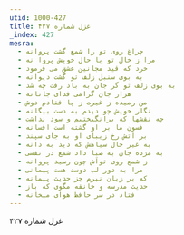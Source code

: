 ```yaml
---
utid: 1000-427
title: غزل شماره ۴۲۷
_index: 427
mesra:
  - چراغ روی تو را شمع گشت پروانه
  - مرا ز خال تو با حال خویش پروا نه
  - خرد که قید مجانین عشق می فرمود
  - به بوی سنبل زلف تو گشت دیوانه
  - به بوی زلف تو گر جان به باد رفت چه شد
  - هزار جان گرامی فدای جانانه
  - من رمیده ز غیرت ز پا فتادم دوش
  - نگار خویش چو دیدم به دست بیگانه
  - چه نقشها که برانگیختیم و سود نداشت
  - فسون ما بر او گشته است افسانه
  - بر آتش رخ زیبای او به جای سپند
  - به غیر خال سیاهش که دید به دانه
  - به مژده جان به صبا داد شمع در نفسی
  - ز شمع روی تواَش چون رسید پروانه
  - مرا به دور لب دوست هست پیمانی
  - که بر زبان نبرم جز حدیث پیمانه
  - حدیث مدرسه و خانقه مگوی که باز
  - فتاد در سر حافظ هوای میخانه
---
```

غزل شماره ۴۲۷
